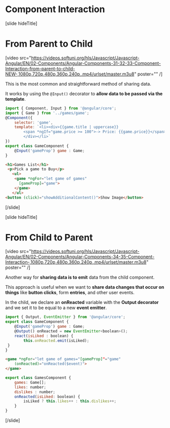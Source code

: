 # Component Interaction

[slide hideTitle]

# From Parent to Child

[video src="https://videos.softuni.org/hls/Javascript/Javascript-Angular/EN/02-Components/Angular-Components-31-32-33-Component-Interaction-from-parent-to-child-NEW-,1080p,720p,480p,360p,240p,.mp4/urlset/master.m3u8" poster="" /]

This is the most common and straightforward method of sharing data. 

It works by using the `@Input()` decorator to **allow data to be passed via the template**. 

```js
import { Component, Input } from '@angular/core';
import { Game } from '../games/game';
@Component({
    selector: 'game',
    template: `<li><div>{{game.title | uppercase}}
        <span *ngIf="game.price >= 100">-> Price: {{game.price}}</span>
        </div></li>`
})
export class GameComponent {
    @Input('gameProp') game : Game;
}
```

```html
<h1>Games List</h1>
 <p>Pick a game to Buy</p>
   <ul>
	<game *ngFor="let game of games" 
	  [gameProp]="game">
	</game>
   </ul>
<button (click)="showAdditionalContent()">Show Image</button>
```

[/slide]

[slide hideTitle]

# From Child to Parent

[video src="https://videos.softuni.org/hls/Javascript/Javascript-Angular/EN/02-Components/Angular-Components-34-35-Component-Interaction-,1080p,720p,480p,360p,240p,.mp4/urlset/master.m3u8" poster="" /]

Another way for **sharing data is to emit** data from the child component. 

This approach is useful when we want to **share data changes that occur on things** like **button clicks**, form **entries**, and other user events.

In the child, we declare an **onReacted** variable with the **Output decorator** and we set it to be equal to a new **event emitter**.

```js
import { Output, EventEmitter } from '@angular/core';
export class GameComponent {
    @Input('gameProp') game : Game;
    @Output() onReacted = new EventEmitter<boolean>();
    react(isLiked : boolean) {
        this.onReacted.emit(isLiked); 
 } 
}
```

```html
<game *ngFor="let game of games="[gameProp]"="game"    	 
    (onReacted)="onReacted($event)">
</game>
```

```js
export class GamesComponent {
    games: Game[];
    likes: number;
    dislikes : number;
    onReacted(isLiked: boolean) {
        isLiked ? this.likes++ : this.dislikes++;
    }
}
```

[/slide]



